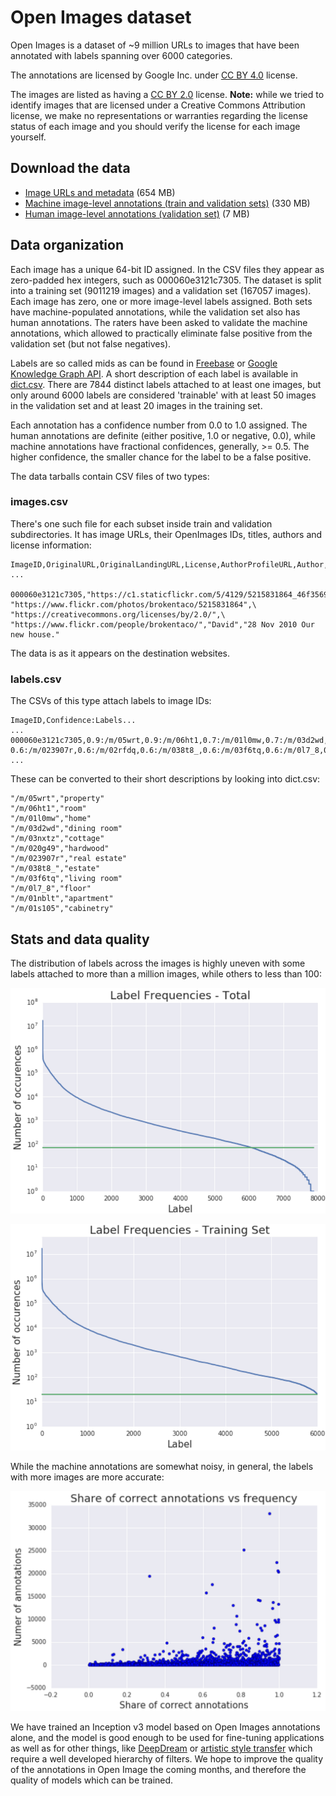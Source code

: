 # Open Images dataset

Open Images is a dataset of ~9 million URLs to images that have been annotated with labels spanning over 6000 categories.

The annotations are licensed by Google Inc. under [CC BY 4.0](https://creativecommons.org/licenses/by/4.0/) license.

The images are listed as having a [CC BY 2.0](https://creativecommons.org/licenses/by/2.0/) license. **Note:** while we tried to identify images that are licensed under a Creative Commons Attribution license, we make no representations or warranties regarding the license status of each image and you should verify the license for each image yourself.

## Download the data

* [Image URLs and metadata](https://storage.googleapis.com/openimages/2016_08/images_2016_08.tar.gz) (654 MB)
* [Machine image-level annotations (train and validation sets)](https://storage.googleapis.com/openimages/2016_08/machine_ann_2016_08.tar.gz) (330 MB)
* [Human image-level annotations (validation set)](https://storage.googleapis.com/openimages/2016_08/human_ann_2016_08.tar.gz) (7 MB)

## Data organization

Each image has a unique 64-bit ID assigned. In the CSV files they appear as zero-padded hex integers, such as 000060e3121c7305. The dataset is split into a training set (9011219 images) and a validation set (167057 images). Each image has zero, one or more image-level labels assigned. Both sets have machine-populated annotations, while the validation set also has human annotations. The raters have been asked to validate the machine annotations, which allowed to practically eliminate false positive from the validation set (but not false negatives).

Labels are so called mids as can be found in [Freebase](https://en.wikipedia.org/wiki/Freebase) or [Google Knowledge Graph API](https://developers.google.com/knowledge-graph/). A short description of each label is available in [dict.csv](dict.csv). There are 7844 distinct labels attached to at least one images, but only around 6000 labels are considered 'trainable' with at least 50 images in the validation set and at least 20 images in the training set.

Each annotation has a confidence number from 0.0 to 1.0 assigned. The human annotations are definite (either positive, 1.0 or negative, 0.0), while machine annotations have fractional confidences, generally, >= 0.5. The higher confidence, the smaller chance for the label to be a false positive.

The data tarballs contain CSV files of two types:

### images.csv

There's one such file for each subset inside train and validation subdirectories. It has image URLs, their OpenImages IDs, titles, authors and license information:

```
ImageID,OriginalURL,OriginalLandingURL,License,AuthorProfileURL,Author,Title
...

000060e3121c7305,"https://c1.staticflickr.com/5/4129/5215831864_46f356962f_o.jpg",\
"https://www.flickr.com/photos/brokentaco/5215831864",\
"https://creativecommons.org/licenses/by/2.0/",\
"https://www.flickr.com/people/brokentaco/","David","28 Nov 2010 Our new house."
```

The data is as it appears on the destination websites.

### labels.csv

The CSVs of this type attach labels to image IDs:

```
ImageID,Confidence:Labels...
...
000060e3121c7305,0.9:/m/05wrt,0.9:/m/06ht1,0.7:/m/01l0mw,0.7:/m/03d2wd,0.7:/m/03nxtz,0.6:/m/020g49,\
0.6:/m/023907r,0.6:/m/02rfdq,0.6:/m/038t8_,0.6:/m/03f6tq,0.6:/m/0l7_8,0.5:/m/01nblt,0.5:/m/01s105
...
```

These can be converted to their short descriptions by looking into dict.csv:

```
"/m/05wrt","property"
"/m/06ht1","room"
"/m/01l0mw","home"
"/m/03d2wd","dining room"
"/m/03nxtz","cottage"
"/m/020g49","hardwood"
"/m/023907r","real estate"
"/m/038t8_","estate"
"/m/03f6tq","living room"
"/m/0l7_8","floor"
"/m/01nblt","apartment"
"/m/01s105","cabinetry"
```

## Stats and data quality

The distribution of labels across the images is highly uneven with some labels attached to more than a million images, while others to less than 100:

![Label frequencies - Total](assets/label-frequencies-total.png)

![Label frequencies - Training set](assets/label-frequencies-training-set.png)

While the machine annotations are somewhat noisy, in general, the labels with more images are more accurate:

![Share of correct annotations vs frequency](assets/share-of-correct-annotations-vs-frequency.png)


We have trained an Inception v3 model based on Open Images annotations alone, and the model is good enough to be used for fine-tuning applications as well as for other things, like [DeepDream](https://research.googleblog.com/2015/06/inceptionism-going-deeper-into-neural.html) or [artistic style transfer](https://arxiv.org/abs/1508.06576) which require a well developed hierarchy of filters. We hope to improve the quality of the annotations in Open Image the coming months, and therefore the quality of models which can be trained.


